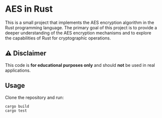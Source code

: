 # AES in Rust
This is a small project that implements the AES encryption algorithm in the Rust programming language.
The primary goal of this project is to provide a deeper understanding of the AES encryption mechanisms and to explore the capabilities of Rust for cryptographic operations.

## ⚠ Disclaimer  
This code is **for educational purposes only** and should **not** be used in real applications.

## Usage  
Clone the repository and run:  
```bash
cargo build
cargo test
```
